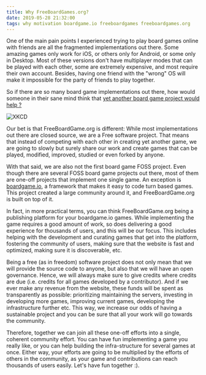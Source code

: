 ```yaml
---
title: Why FreeBoardGames.org?
date: 2019-05-28 21:32:00
tags: why motivation boardgame.io freeboardgames freeboardgames.org
---
```


One of the main pain points I experienced trying to play board games online with friends are all the fragmented implementations out there. Some amazing games only work for iOS, or others only for Android, or some only in Desktop. Most of these versions don't have multiplayer modes that can be played with each other, some are extremely expensive, and most require their own account. Besides, having one friend with the "wrong" OS will make it impossible for the party of friends to play together.

So if there are so many board game implementations out there, how would someone in their sane mind think that [yet another board game project would help ?](https://xkcd.com/927/)

![XKCD](https://imgs.xkcd.com/comics/standards.png)

Our bet is that FreeBoardGame.org is different: While most implementations out there are closed source, we are a Free software project. That means that instead of competing with each other in creating yet another game, we are going to slowly but surely share our work and create games that can be played, modified, improved, studied or even forked by anyone.

With that said, we are also not the first board game FOSS project. Even though there are several FOSS board game projects out there, most of them are one-off projects that implement one single game. An exception is [boardgame.io](https://boardgame.io), a framework that makes it easy to code turn based games. This project created a large community around it, and FreeBoardGame.org is built on top of it.

In fact, in more practical terms, you can think FreeBoardGame.org being a publishing platform for your boardgame.io games. While implementing the game requires a good amount of work, so does delivering a good experience for thousands of users, and this will be our focus. This includes helping with the development and curating games that get into the platform, fostering the community of users, making sure that the website is fast and optimized, making sure it is discoverable, etc.

Being a free (as in freedom) software project does not only mean that we will provide the source code to anyone, but also that we will have an open governance. Hence, we will always make sure to give credits where credits are due (i.e. credits for all games developed by a contributor). And if we ever make any revenue from the website, these funds will be spent as transparently as possible: prioritizing maintaining the servers, investing in developing more games, improving current games, developing the infrastructure further etc. This way, we increase our odds of having a sustainable project and you can be sure that all your work will go towards the community.

Therefore, together we can join all these one-off efforts into a single, coherent community effort. You can have fun implementing a game you really like, or you can help building the infra-structure for several games at once. Either way, your efforts are going to be multiplied by the efforts of others in the community, as your game and contributions can reach thousands of users easily. Let's have fun together :).
